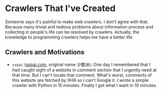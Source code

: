 # Crawlers That I've Created

Someone says it's painful to make web crawlers. I don't agree with that. Because many trivial and tedious problems about information process and collecting in people's life can be resolved by crawlers. Actually, the knowledge to programming crawlers helps me have a better life.

## Crawlers and Motivations

* `sspai` ([sspai.com](https://sspai.com), original name 少数派): One day I remembered that I had caught sight of a website in comment section that I urgently need at that time. But I can't locate that comment. What's worst, comments of this website are fetched by XHR so I can't Google it. I wrote a simple crawler with Python in 15 minutes. Finally I got what I want in 10 minutes.

